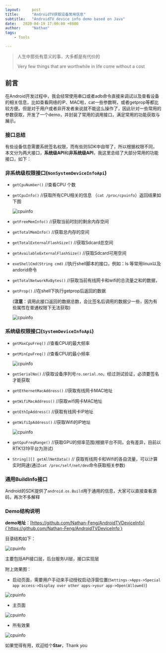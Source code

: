 ```yaml
---
layout:     post
title:      "AndroidTV获取设备常用信息"
subtitle:   "AndroidTV device info demo based on Java"
date:   2020-04-19 17:00:00 +0800
author:     "Nathan"
tags:
    - Tools

---
```


> 人生中那些有意义的事，大多都是有代价的
>
> Very few things that are worthwhile in life come without a cost
>

## 前言

在Android开发过程中，我会经常使用串口或者adb命令直接来调试以及查看设备的相关信息，比如查看网络的IP、MAC啦，cat一些参数啊，或者getprop等都比较方便。但是对于用户或者非开发者来说就不能这么操作了，因此针对一些常用的参数获取，开发了一个demo，并封装了常用的调用接口，满足常用的功能获取与展示。

### 接口总结

有些设备信息需要系统签名权限，而有些则SDK中自带了，所以根据权限不同，本文分为两大接口，**系统级API**和**非系统级API**，我这里总结了大部分常用的功能接口，如下：

### 非系统级权限接口(`NonSystemDeviceInfoApi`)

* `getCpuNumber()` //查看CPU 个数

* `getCpuInfo()` //获取所有CPU相关的信息 （`cat /proc/cpuinfo`）返回结果如下图

  ![cpuinfo](/img/device-info/cat-cpuinfo.jpg)

* `getFreeMemInfo()` //获取当前时刻的剩余内存空间

* `getTotalMemInfo()` //获取总内存的空间

* `getTotalExternalFlashSize()` //获取Sdcard总空间

* `getAvailableExternalFlashSize()` //获取Sdcard可用空间

* `exeShellCmd(String cmd)` //执行shell脚本的接口，例如：ls 等常用linux以及andorid命令

* `getTotalNetworkRxBytes()` //获取当前有线网卡和wifi的总流量之和的数据，

* `getProp()` //在shell下执行getprop后返回的数据

  (**注意**：调用此接口返回的数据总数，会比签名后调用的数据少一些，因为有些属性在普通权限下无法获取)

  ![cpuinfo](/img/device-info/shell-getprop.jpg)

### 系统级权限接口(`SystemDeviceInfoApi`)

* `getMaxCpuFreq()` //查看CPU的最大频率

* `getMinCpuFreq()` //查看CPU的最小频率

  ![cpuinfo](/img/device-info/cpu-freq.png)

* `getSerialNo()` //获取设备序列号`ro.serial.no`，经过测试验证，必须要签名才能获取

* `getEthernetMacAddress()` //获取有线网卡MAC地址 

* `getWifiMacAddress()` //获取wifi网卡MAC地址

* `getEthIpAddress()` //获取有线网卡IP地址

* `getWifiIpAddress()` //获取Wifi的IP地址

  ![cpuinfo](/img/device-info/wifi-mac-ip.png)

* `getGpuFreqRange()` //获取GPU的频率范围(根据平台不同，会有差异，目前以RTK1319平台为测试)

* `String[][] getAllNetData()` // 获取有线网卡和Wifi的各自流量，可以计算实时网速(通过`cat /proc/self/net/dev`命令获取相关参数)

### 通用BuildInfo接口

Android的SDK提供了`android.os.Build`用于通用的信息，大家可以直接查看源码，再次不多解释

### Demo结构说明

**demo地址**：[https://github.com/Nathan-Feng/AndroidTVDeviceInfo](`https://github.com/Nathan-Feng/AndroidTVDeviceInfo`)

目录结构如下：

![cpuinfo](/img/device-info/demo-tree.png)

主要包括API接口层，后台服务UI层，接口实现层

附上效果图：

* 启动页面，需要用户手动来手动授权启动浮窗位置(`Settings->Apps->Special app access->Display over other apps->your app->Open(Allowed)`)

![cpuinfo](/img/device-info/setting-allowed.png)

* 主页面

![cpuinfo](/img/device-info/main-activity.png)

* 所有效果

![cpuinfo](/img/device-info/open-all.png)

如果觉得有用，欢迎给个**Star**，Thank you 